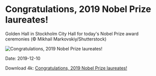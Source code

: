 # Congratulations, 2019 Nobel Prize laureates!

Golden Hall in Stockholm City Hall for today's Nobel Prize award ceremonies (© Mikhail Markovskiy/Shutterstock)

![Congratulations, 2019 Nobel Prize laureates!](https://bing.com/th?id=OHR.GoldenHall_EN-US0236867066_UHD.jpg&rf=LaDigue_UHD.jpg&pid=hp&w=1024&h=576)

Date: 2019-12-10

Download 4k: [Congratulations, 2019 Nobel Prize laureates!](https://bing.com/th?id=OHR.GoldenHall_EN-US0236867066_UHD.jpg&rf=LaDigue_UHD.jpg&pid=hp&w=3840&h=2160)

